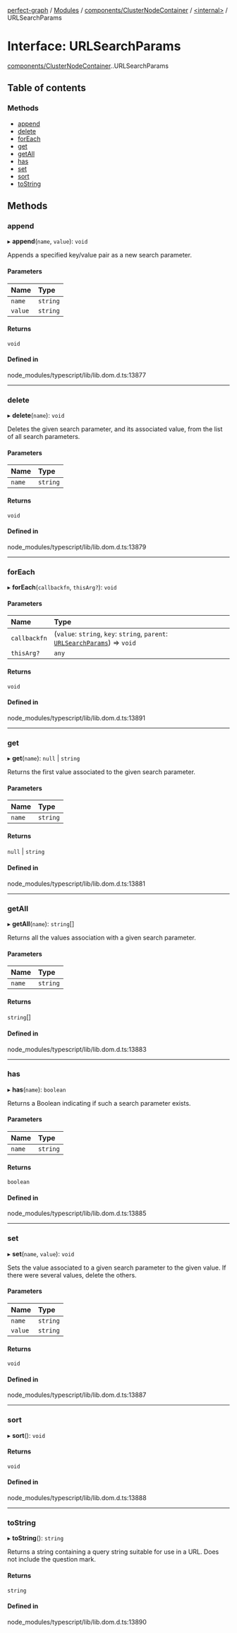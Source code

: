 [perfect-graph](../README.md) / [Modules](../modules.md) / [components/ClusterNodeContainer](../modules/components_ClusterNodeContainer.md) / [<internal\>](../modules/components_ClusterNodeContainer._internal_.md) / URLSearchParams

# Interface: URLSearchParams

[components/ClusterNodeContainer](../modules/components_ClusterNodeContainer.md).[<internal>](../modules/components_ClusterNodeContainer._internal_.md).URLSearchParams

## Table of contents

### Methods

- [append](components_ClusterNodeContainer._internal_.URLSearchParams.md#append)
- [delete](components_ClusterNodeContainer._internal_.URLSearchParams.md#delete)
- [forEach](components_ClusterNodeContainer._internal_.URLSearchParams.md#foreach)
- [get](components_ClusterNodeContainer._internal_.URLSearchParams.md#get)
- [getAll](components_ClusterNodeContainer._internal_.URLSearchParams.md#getall)
- [has](components_ClusterNodeContainer._internal_.URLSearchParams.md#has)
- [set](components_ClusterNodeContainer._internal_.URLSearchParams.md#set)
- [sort](components_ClusterNodeContainer._internal_.URLSearchParams.md#sort)
- [toString](components_ClusterNodeContainer._internal_.URLSearchParams.md#tostring)

## Methods

### append

▸ **append**(`name`, `value`): `void`

Appends a specified key/value pair as a new search parameter.

#### Parameters

| Name | Type |
| :------ | :------ |
| `name` | `string` |
| `value` | `string` |

#### Returns

`void`

#### Defined in

node_modules/typescript/lib/lib.dom.d.ts:13877

___

### delete

▸ **delete**(`name`): `void`

Deletes the given search parameter, and its associated value, from the list of all search parameters.

#### Parameters

| Name | Type |
| :------ | :------ |
| `name` | `string` |

#### Returns

`void`

#### Defined in

node_modules/typescript/lib/lib.dom.d.ts:13879

___

### forEach

▸ **forEach**(`callbackfn`, `thisArg?`): `void`

#### Parameters

| Name | Type |
| :------ | :------ |
| `callbackfn` | (`value`: `string`, `key`: `string`, `parent`: [`URLSearchParams`](../modules/components_ClusterNodeContainer._internal_.md#urlsearchparams)) => `void` |
| `thisArg?` | `any` |

#### Returns

`void`

#### Defined in

node_modules/typescript/lib/lib.dom.d.ts:13891

___

### get

▸ **get**(`name`): ``null`` \| `string`

Returns the first value associated to the given search parameter.

#### Parameters

| Name | Type |
| :------ | :------ |
| `name` | `string` |

#### Returns

``null`` \| `string`

#### Defined in

node_modules/typescript/lib/lib.dom.d.ts:13881

___

### getAll

▸ **getAll**(`name`): `string`[]

Returns all the values association with a given search parameter.

#### Parameters

| Name | Type |
| :------ | :------ |
| `name` | `string` |

#### Returns

`string`[]

#### Defined in

node_modules/typescript/lib/lib.dom.d.ts:13883

___

### has

▸ **has**(`name`): `boolean`

Returns a Boolean indicating if such a search parameter exists.

#### Parameters

| Name | Type |
| :------ | :------ |
| `name` | `string` |

#### Returns

`boolean`

#### Defined in

node_modules/typescript/lib/lib.dom.d.ts:13885

___

### set

▸ **set**(`name`, `value`): `void`

Sets the value associated to a given search parameter to the given value. If there were several values, delete the others.

#### Parameters

| Name | Type |
| :------ | :------ |
| `name` | `string` |
| `value` | `string` |

#### Returns

`void`

#### Defined in

node_modules/typescript/lib/lib.dom.d.ts:13887

___

### sort

▸ **sort**(): `void`

#### Returns

`void`

#### Defined in

node_modules/typescript/lib/lib.dom.d.ts:13888

___

### toString

▸ **toString**(): `string`

Returns a string containing a query string suitable for use in a URL. Does not include the question mark.

#### Returns

`string`

#### Defined in

node_modules/typescript/lib/lib.dom.d.ts:13890
